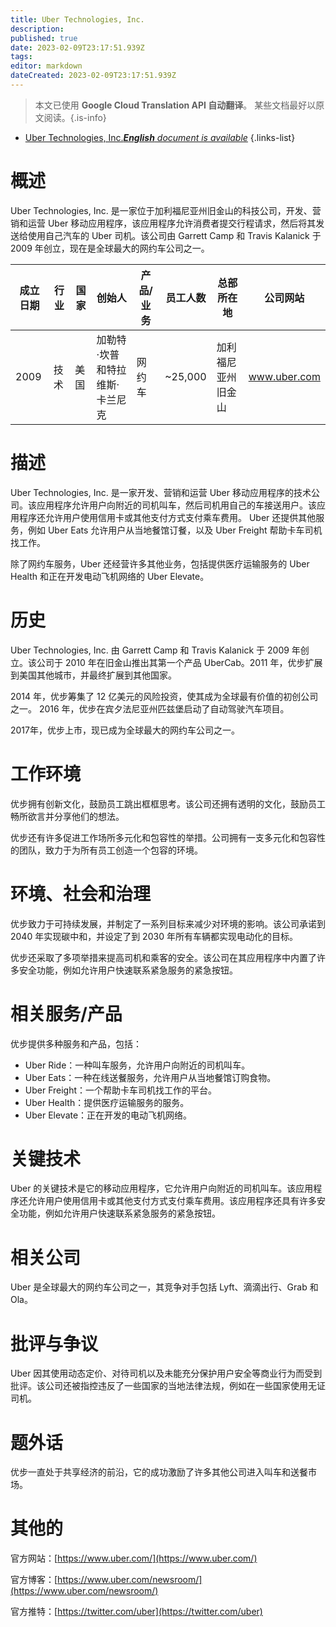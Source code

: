 ```yaml
---
title: Uber Technologies, Inc.
description: 
published: true
date: 2023-02-09T23:17:51.939Z
tags: 
editor: markdown
dateCreated: 2023-02-09T23:17:51.939Z
---
```


> 本文已使用 **Google Cloud Translation API 自动翻译**。
某些文档最好以原文阅读。{.is-info}



- [Uber Technologies, Inc.***English** document is available*](/en/Knowledge-base/Dictionary/Company/uber-technologies-inc-)
{.links-list}


# 概述
Uber Technologies, Inc. 是一家位于加利福尼亚州旧金山的科技公司，开发、营销和运营 Uber 移动应用程序，该应用程序允许消费者提交行程请求，然后将其发送给使用自己汽车的 Uber 司机。该公司由 Garrett Camp 和 Travis Kalanick 于 2009 年创立，现在是全球最大的网约车公司之一。

|成立日期 |行业 |国家 |创始人 |产品/业务 |员工人数 |总部所在地 |公司网站 |
| ------------------ | ------------------ | ------ | ------------------ | ------------------ | ------------------ | ---------------------- | -------------- |
| 2009 |技术 |美国 |加勒特·坎普和特拉维斯·卡兰尼克 |网约车 | ~25,000 |加利福尼亚州旧金山 | www.uber.com |

# 描述
Uber Technologies, Inc. 是一家开发、营销和运营 Uber 移动应用程序的技术公司。该应用程序允许用户向附近的司机叫车，然后司机用自己的车接送用户。该应用程序还允许用户使用信用卡或其他支付方式支付乘车费用。 Uber 还提供其他服务，例如 Uber Eats 允许用户从当地餐馆订餐，以及 Uber Freight 帮助卡车司机找工作。

除了网约车服务，Uber 还经营许多其他业务，包括提供医疗运输服务的 Uber Health 和正在开发电动飞机网络的 Uber Elevate。

# 历史
Uber Technologies, Inc. 由 Garrett Camp 和 Travis Kalanick 于 2009 年创立。该公司于 2010 年在旧金山推出其第一个产品 UberCab。2011 年，优步扩展到美国其他城市，并最终扩展到其他国家。

2014 年，优步筹集了 12 亿美元的风险投资，使其成为全球最有价值的初创公司之一。 2016 年，优步在宾夕法尼亚州匹兹堡启动了自动驾驶汽车项目。

2017年，优步上市，现已成为全球最大的网约车公司之一。

# 工作环境
优步拥有创新文化，鼓励员工跳出框框思考。该公司还拥有透明的文化，鼓励员工畅所欲言并分享他们的想法。

优步还有许多促进工作场所多元化和包容性的举措。公司拥有一支多元化和包容性的团队，致力于为所有员工创造一个包容的环境。

# 环境、社会和治理
优步致力于可持续发展，并制定了一系列目标来减少对环境的影响。该公司承诺到 2040 年实现碳中和，并设定了到 2030 年所有车辆都实现电动化的目标。

优步还采取了多项举措来提高司机和乘客的安全。该公司在其应用程序中内置了许多安全功能，例如允许用户快速联系紧急服务的紧急按钮。

# 相关服务/产品
优步提供多种服务和产品，包括：

- Uber Ride：一种叫车服务，允许用户向附近的司机叫车。
- Uber Eats：一种在线送餐服务，允许用户从当地餐馆订购食物。
- Uber Freight：一个帮助卡车司机找工作的平台。
- Uber Health：提供医疗运输服务的服务。
- Uber Elevate：正在开发的电动飞机网络。

# 关键技术
Uber 的关键技术是它的移动应用程序，它允许用户向附近的司机叫车。该应用程序还允许用户使用信用卡或其他支付方式支付乘车费用。该应用程序还具有许多安全功能，例如允许用户快速联系紧急服务的紧急按钮。

# 相关公司
Uber 是全球最大的网约车公司之一，其竞争对手包括 Lyft、滴滴出行、Grab 和 Ola。

# 批评与争议
Uber 因其使用动态定价、对待司机以及未能充分保护用户安全等商业行为而受到批评。该公司还被指控违反了一些国家的当地法律法规，例如在一些国家使用无证司机。

# 题外话
优步一直处于共享经济的前沿，它的成功激励了许多其他公司进入叫车和送餐市场。

# 其他的
官方网站：[https://www.uber.com/](https://www.uber.com/)

官方博客：[https://www.uber.com/newsroom/](https://www.uber.com/newsroom/)

官方推特：[https://twitter.com/uber](https://twitter.com/uber)
